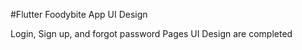 #Flutter Foodybite App UI Design 

Login, Sign up, and forgot password Pages UI Design are completed

